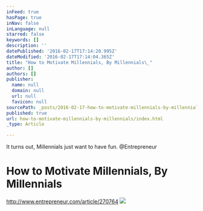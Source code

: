 ```yaml
---
inFeed: true
hasPage: true
inNav: false
inLanguage: null
starred: false
keywords: []
description: ''
datePublished: '2016-02-17T17:14:20.995Z'
dateModified: '2016-02-17T17:14:04.365Z'
title: "How to Motivate Millennials, By Millennials\_"
author: []
authors: []
publisher:
  name: null
  domain: null
  url: null
  favicon: null
sourcePath: _posts/2016-02-17-how-to-motivate-millennials-by-millennials.md
published: true
url: how-to-motivate-millennials-by-millennials/index.html
_type: Article

---
```

It turns out, Millennials just want to have fun. @Entrepreneur

# How to Motivate Millennials, By Millennials 

http://www.entrepreneur.com/article/270764
![](https://the-grid-user-content.s3-us-west-2.amazonaws.com/5b8f7518-4ec6-48d3-8b2c-7713ae448346.jpg)